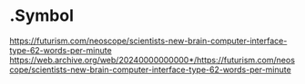 # .Symbol
https://futurism.com/neoscope/scientists-new-brain-computer-interface-type-62-words-per-minute
https://web.archive.org/web/20240000000000*/https://futurism.com/neoscope/scientists-new-brain-computer-interface-type-62-words-per-minute
